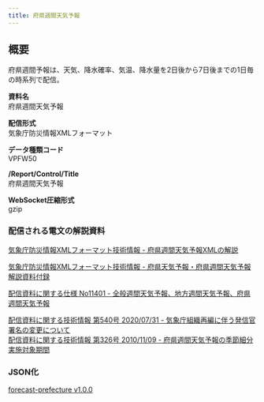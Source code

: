 ```yaml
---
title: 府県週間天気予報
---
```


## 概要

府県週間予報は、天気、降水確率、気温、降水量を2日後から7日後までの1日毎の時系列で配信。

**資料名** <br/>
府県週間天気予報

**配信形式** <br/>
気象庁防災情報XMLフォーマット

**データ種類コード** <br/>
VPFW50

**/Report/Control/Title** <br/>
府県週間天気予報

**WebSocket圧縮形式** <br/>
gzip

### 配信される電文の解説資料

[気象庁防災情報XMLフォーマット技術情報 - 府県週間天気予報XMLの解説](https://dmdata.jp/docs/jma/manual/0313-0313.pdf)

[気象庁防災情報XMLフォーマット技術情報 - 府県天気予報・府県週間天気予報 解説資料付録](https://dmdata.jp/docs/jma/manual/0301-0313_appendix.pdf)

[配信資料に関する仕様 No11401 - 全般週間天気予報、地方週間天気予報、府県週間天気予報](https://www.data.jma.go.jp/suishin/shiyou/pdf/no11401)

[配信資料に関する技術情報 第540号 2020/07/31 - 気象庁組織再編に伴う発信官署名の変更について](https://dmdata.jp/docs/jma/technical/540.pdf) <br/>
[配信資料に関する技術情報 第326号 2010/11/09 - 府県週間天気予報の季節細分実施対象期間](https://dmdata.jp/docs/jma/technical/326.pdf)

### JSON化

[forecast-prefecture v1.0.0](/docs/reference/conversion/json/schema/forecast-prefecture.md)
